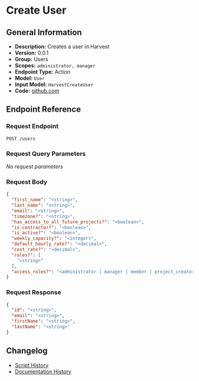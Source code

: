 <!-- BEGIN GENERATED CONTENT -->
# Create User

## General Information

- **Description:** Creates a user in Harvest
- **Version:** 0.0.1
- **Group:** Users
- **Scopes:** `administrator, manager`
- **Endpoint Type:** Action
- **Model:** `User`
- **Input Model:** `HarvestCreateUser`
- **Code:** [github.com](https://github.com/NangoHQ/integration-templates/tree/main/integrations/harvest/actions/create-user.ts)


## Endpoint Reference

### Request Endpoint

`POST /users`

### Request Query Parameters

_No request parameters_

### Request Body

```json
{
  "first_name": "<string>",
  "last_name": "<string>",
  "email": "<string>",
  "timezone?": "<string>",
  "has_access_to_all_future_projects?": "<boolean>",
  "is_contractor?": "<boolean>",
  "is_active?": "<boolean>",
  "weekly_capacity?": "<integer>",
  "default_hourly_rate?": "<decimal>",
  "cost_rate?": "<decimal>",
  "roles?": [
    "<string>"
  ],
  "access_roles?": "<administrator | manager | member | project_creator | billable_rates_manager | managed_projects_invoice_drafter | managed_projects_invoice_manager | client_and_task_manager | time_and_expenses_manager | estimates_manager>"
}
```

### Request Response

```json
{
  "id": "<string>",
  "email": "<string>",
  "firstName": "<string>",
  "lastName": "<string>"
}
```

## Changelog

- [Script History](https://github.com/NangoHQ/integration-templates/commits/main/integrations/harvest/actions/create-user.ts)
- [Documentation History](https://github.com/NangoHQ/integration-templates/commits/main/integrations/harvest/actions/create-user.md)

<!-- END  GENERATED CONTENT -->

